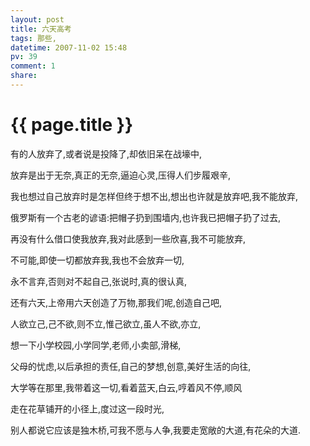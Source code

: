 ```yaml
---
layout: post
title: 六天高考
tags: 那些,
datetime: 2007-11-02 15:48
pv: 39
comment: 1
share: 
---
```


{{ page.title }}
================

 <p>有的人放弃了,或者说是投降了,却依旧呆在战壕中,</p><p>放弃是出于无奈,真正的无奈,逼迫心灵,压得人们步履艰辛,</p><p>我也想过自己放弃时是怎样但终于想不出,想出也许就是放弃吧,我不能放弃,</p><p>俄罗斯有一个古老的谚语:把帽子扔到围墙内,也许我已把帽子扔了过去,</p><p>再没有什么借口使我放弃,我对此感到一些欣喜,我不可能放弃,</p><p>不可能,即使一切都放弃我,我也不会放弃一切,</p><p>永不言弃,否则对不起自己,张说时,真的很认真,</p><p>还有六天,上帝用六天创造了万物,那我们呢,创造自己吧,</p><p>人欲立己,己不欲,则不立,惟己欲立,虽人不欲,亦立,</p><p>想一下小学校园,小学同学,老师,小卖部,滑梯,</p><p>父母的忧虑,以后承担的责任,自己的梦想,创意,美好生活的向往,</p><p>大学等在那里,我带着这一切,看着蓝天,白云,哼着风不停,顺风</p><p>走在花草铺开的小径上,度过这一段时光,</p><p>别人都说它应该是独木桥,可我不愿与人争,我要走宽敞的大道,有花朵的大道. <br /></p> 

